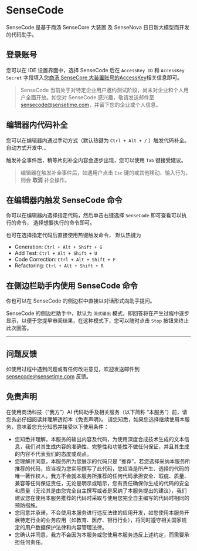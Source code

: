 # SenseCode

<!-- Plugin description -->
SenseCode 是基于商汤 SenseCore 大装置 及 SenseNova 日日新大模型而开发的代码助手。

## 登录账号

您可以在 IDE 设置界面中，选择 SenseCode 后在 `AccessKey ID` 和 `AccessKey Secret` 字段填入您[商汤 SenseCore 大装置账号的AccessKey](https://console.sensecore.cn/iam/Security/access-key)相关信息即可。

> SenseCode 当前处于对特定企业用户邀约测试阶段，尚未对企业和个人用户全面开放。如您对 SenseCode 感兴趣，敬请发送邮件至 <sensecode@sensetime.com>，并留下您的企业或个人信息。

## 编辑器内代码补全

您可以在编辑器内通过手动方式（默认热键为 `Ctrl + Alt + /` ）触发代码补全。自动方式开发中...

触发补全事件后，稍等片刻补全内容会逐步出现，您可以使用 `Tab` 键接受建议。

> 编辑器在触发补全事件后，如遇用户点击 `Esc` 键的或其他移动、输入行为，则会 **取消** 补全操作。

## 在编辑器内触发 SenseCode 命令

你可以在编辑器内选择指定代码，然后单击右键选择 ` SenseCode ` 即可查看可以执行的命令， 选择想要执行的命令即可。

也可在选择指定代码后直接使用热键触发命令， 默认热键为

- Generation: `Ctrl + Alt + Shift + G`
- Add Test: `Ctrl + Alt + Shift + U`
- Code Correction: `Ctrl + Alt + Shift + F`
- Refactoring: `Ctrl + Alt + Shift + R`

## 在侧边栏助手内使用 SenseCode 命令

你也可以在 SenseCode 的侧边栏中直接以对话形式向助手提问。

SenseCode 的侧边栏助手中，默认为 `流式输出` 模式，即回答将在产生过程中逐步显示，以便于您提早审阅结果，在这种模式下，您可以随时点击 `Stop` 按钮来终止此次回答。
<!-- Plugin description end -->

---
## 问题反馈

如使用过程中遇到问题或有任何改进意见，欢迎发送邮件到 <sensecode@sensetime.com> 反馈。

## 免责声明

在使用商汤科技（“我方”）AI 代码助手及相关服务（以下简称 “本服务”）前，请您务必仔细阅读并理解透彻本《免责声明》。 请您知悉，如果您选择继续使用本服务，意味着您充分知悉并接受以下使用条件：

* 您知悉并理解，本服务的输出内容及代码，为使用深度合成技术生成的文本信息，我们对其生成内容的准确性、完整性和功能性不做任何保证，并且其生成的内容不代表我们的态度或观点。
* 您理解并同意，本服务所为您展示的代码只是 “推荐”，若您选择采纳本服务所推荐的代码，应当视为您实际撰写了此代码，您应当是所产生、选择的代码的唯一著作权人。我方不会就本服务所推荐的任何代码承担安全、瑕疵、质量、兼容等任何保证责任，无论是明示或暗示，您有责任确保你生成的代码的安全和质量（无论其是由您完全自主撰写或者是采纳了本服务提出的建议），我们建议您在使用本服务推荐的代码时采取与使用您完全自主编写的代码时相同的预防措施。
* 您同意并承诺，不会使用本服务进行违反法律的应用开发，如您使用本服务开展特定行业的业务应用（如教育、医疗、银行行业），将同时遵守相关国家规定的用户数据保护法律和内容管理法律。
* 您确认并同意，我方不会因为本服务或您使用本服务违反上述约定，而需要承担任何责任。
